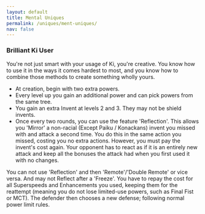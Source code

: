 ```yaml
---
layout: default
title: Mental Uniques
permalink: /uniques/ment-uniques/
nav: false
---
```


### Brilliant Ki User

You're not just smart with your usage of Ki, you're creative. You know how to use it in the ways it comes hardest to most, and you know how to combine those methods to create something wholly yours.

- At creation, begin with two extra powers.
- Every level up you gain an additional power and can pick powers from the same tree.
- You gain an extra Invent at levels 2 and 3. They may not be shield invents.
- Once every two rounds, you can use the feature 'Reflection'. This allows you 'Mirror' a non-racial (Except Paiku / Konackans) invent you missed with and attack a second time. You do this in the same action you missed, costing you no extra actions. However, you must pay the invent's cost again. Your opponent has to react as if it is an entirely new attack and keep all the bonuses the attack had when you first used it with no changes.

You can not use 'Reflection' and then 'Remote'/'Double Remote' or vice versa. And may not Reflect after a 'Freeze'. You have to repay the cost for all Superspeeds and Enhancements you used, keeping them for the reattempt (meaning you do not lose limited-use powers, such as Final Fist or MCT). The defender then chooses a new defense; following normal power limit rules.
